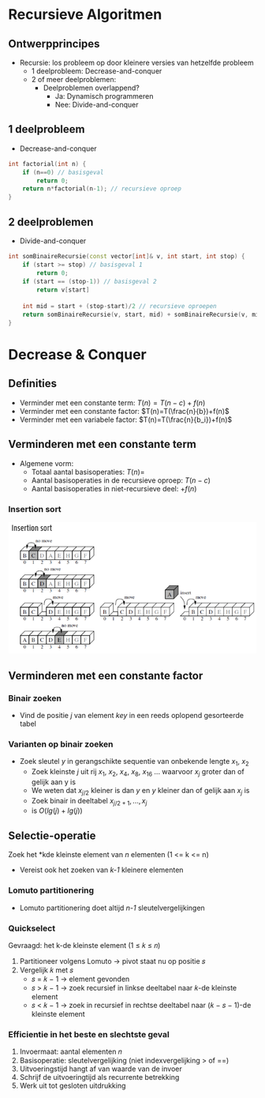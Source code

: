 # Recursieve Algoritmen

## Ontwerpprincipes

* Recursie: los probleem op door kleinere versies van hetzelfde probleem
    * 1 deelprobleem: Decrease-and-conquer
    * 2 of meer deelproblemen:
        * Deelproblemen overlappend?
            * Ja: Dynamisch programmeren
            * Nee: Divide-and-conquer

## 1 deelprobleem

* Decrease-and-conquer
```cpp
int factorial(int n) {
    if (n==0) // basisgeval
        return 0;
    return n*factorial(n-1); // recursieve oproep
}
```

## 2 deelproblemen

* Divide-and-conquer

```cpp
int somBinaireRecursie(const vector[int]& v, int start, int stop) {
    if (start >= stop) // basisgeval 1
        return 0;
    if (start == (stop-1)) // basisgeval 2
        return v[start]

    int mid = start + (stop-start)/2 // recursieve oproepen
    return somBinaireRecursie(v, start, mid) + somBinaireRecursie(v, mid, stop)
}
```

# Decrease & Conquer

## Definities

* Verminder met een constante term: $T(n) = T(n-c)+f(n)$
* Verminder met een constante factor: $T(n)=T(\frac{n}{b})+f(n)$
* Verminder met een variabele factor: $T(n)=T(\frac{n}{b_i})+f(n)$

## Verminderen met een constante term

* Algemene vorm:
    * Totaal aantal basisoperaties: $T(n)=$
    * Aantal basisoperaties in de recursieve oproep: $T(n-c)$
    * Aantal basisoperaties in niet-recursieve deel: $+ f(n)$

### Insertion sort

![alt text](afbeeldingen/recursieve/image.png)

## Verminderen met een constante factor

### Binair zoeken

* Vind de positie *j* van element *key* in een reeds oplopend gesorteerde tabel

### Varianten op binair zoeken

* Zoek sleutel *y* in gerangschikte sequentie van onbekende lengte $x_1$, $x_2$
    * Zoek kleinste *j* uit rij $x_1$, $x_2$, $x_4$, $x_8$, $x_16$ ... waarvoor $x_j$ groter dan of gelijk aan y is
    * We weten dat $x_{j/2}$ kleiner is dan $y$ en $y$ kleiner dan of gelijk aan $x_j$ is
    * Zoek binair in deeltabel $x_{j/2+1}, ... , x_{j}$
    * is $O(lg(j) + lg(j))$

## Selectie-operatie

Zoek het *kde kleinste element van *n* elementen (1 <= k <= n)
* Vereist ook het zoeken van *k-1* kleinere elementen

### Lomuto partitionering

* Lomuto partitionering doet altijd *n-1* sleutelvergelijkingen

### Quickselect 

Gevraagd: het k-de kleinste element (1 ≤ 𝑘 ≤ 𝑛)
1. Partitioneer volgens Lomuto → pivot staat nu op positie 𝑠
2. Vergelijk 𝑘 met 𝑠
    * 𝑠 = 𝑘 − 1 → element gevonden
    * 𝑠 > 𝑘 − 1 → zoek recursief in linkse deeltabel naar 𝑘-de kleinste element
    * 𝑠 < 𝑘 − 1 → zoek in recursief in rechtse deeltabel naar (𝑘 − 𝑠 − 1)-de kleinste element

### Efficientie in het beste en slechtste geval

1. Invoermaat: aantal elementen 𝑛
2. Basisoperatie: sleutelvergelijking (niet indexvergelijking > of ==)
3. Uitvoeringstijd hangt af van waarde van de invoer
4. Schrijf de uitvoeringtijd als recurrente betrekking
5. Werk uit tot gesloten uitdrukking